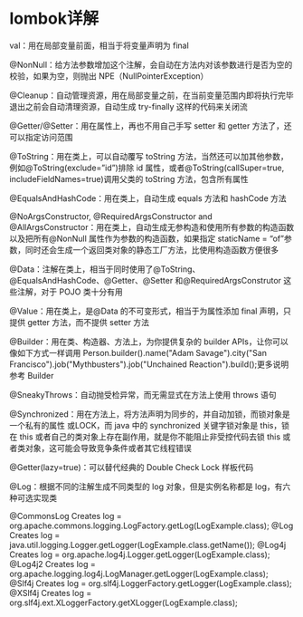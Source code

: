 # lombok详解

val：用在局部变量前面，相当于将变量声明为 final

@NonNull：给方法参数增加这个注解，会自动在方法内对该参数进行是否为空的校验，如果为空，则抛出 NPE（NullPointerException）

@Cleanup：自动管理资源，用在局部变量之前，在当前变量范围内即将执行完毕退出之前会自动清理资源，自动生成 try-finally 这样的代码来关闭流

@Getter/@Setter：用在属性上，再也不用自己手写 setter 和 getter 方法了，还可以指定访问范围

@ToString：用在类上，可以自动覆写 toString 方法，当然还可以加其他参数，例如@ToString(exclude=”id”)排除 id 属性，或者@ToString(callSuper=true, includeFieldNames=true)调用父类的 toString 方法，包含所有属性

@EqualsAndHashCode：用在类上，自动生成 equals 方法和 hashCode 方法

@NoArgsConstructor, @RequiredArgsConstructor and @AllArgsConstructor：用在类上，自动生成无参构造和使用所有参数的构造函数以及把所有@NonNull 属性作为参数的构造函数，如果指定 staticName = “of”参数，同时还会生成一个返回类对象的静态工厂方法，比使用构造函数方便很多

@Data：注解在类上，相当于同时使用了@ToString、@EqualsAndHashCode、@Getter、@Setter 和@RequiredArgsConstrutor 这些注解，对于 POJO 类十分有用

@Value：用在类上，是@Data 的不可变形式，相当于为属性添加 final 声明，只提供 getter 方法，而不提供 setter 方法

@Builder：用在类、构造器、方法上，为你提供复杂的 builder APIs，让你可以像如下方式一样调用 Person.builder().name("Adam Savage").city("San Francisco").job("Mythbusters").job("Unchained Reaction").build();更多说明参考 Builder

@SneakyThrows：自动抛受检异常，而无需显式在方法上使用 throws 语句

@Synchronized：用在方法上，将方法声明为同步的，并自动加锁，而锁对象是一个私有的属性 或LOCK，而 java 中的 synchronized 关键字锁对象是 this，锁在 this 或者自己的类对象上存在副作用，就是你不能阻止非受控代码去锁 this 或者类对象，这可能会导致竞争条件或者其它线程错误

@Getter(lazy=true)：可以替代经典的 Double Check Lock 样板代码

@Log：根据不同的注解生成不同类型的 log 对象，但是实例名称都是 log，有六种可选实现类

@CommonsLog Creates log = org.apache.commons.logging.LogFactory.getLog(LogExample.class);
  @Log Creates log = java.util.logging.Logger.getLogger(LogExample.class.getName());
  @Log4j Creates log = org.apache.log4j.Logger.getLogger(LogExample.class);
  @Log4j2 Creates log = org.apache.logging.log4j.LogManager.getLogger(LogExample.class);
  @Slf4j Creates log = org.slf4j.LoggerFactory.getLogger(LogExample.class);
  @XSlf4j Creates log = org.slf4j.ext.XLoggerFactory.getXLogger(LogExample.class);